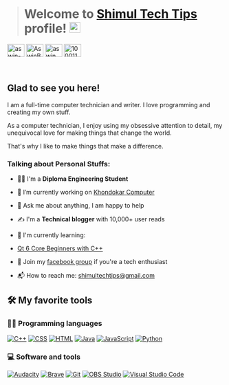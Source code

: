 > # Welcome to [Shimul Tech Tips](https://shimultechtips.wixsite.com/website/) profile! <a href="https://shimultechtips.wixsite.com/website/"><img src="https://media.giphy.com/media/hvRJCLFzcasrR4ia7z/giphy.gif"  width="25px"></a>

<a  href="https://www.linkedin.com/in/shimultechtips/"  target="_blank"><img  align="center"  src="https://raw.githubusercontent.com/rahuldkjain/github-profile-readme-generator/master/src/images/icons/Social/linked-in-alt.svg"  alt="aswin-barath"  height="30"  width="40"  /></a>   <a  href="https://twitter.com/shimultechtips/"  target="_blank"><img  align="center"  src="https://raw.githubusercontent.com/rahuldkjain/github-profile-readme-generator/master/src/images/icons/Social/twitter.svg"  alt="AswinBarath2"  height="30"  width="40"  /></a>     <a  href="https://www.instagram.com/shimultechtips/"  target="_blank"><img  align="center"  src="https://raw.githubusercontent.com/rahuldkjain/github-profile-readme-generator/master/src/images/icons/Social/instagram.svg"  alt="aswin_barath_"  height="30"  width="40"  /></a>    <a  href="https://www.facebook.com/shimultt"  target="_blank"><img  align="center"  src="https://raw.githubusercontent.com/rahuldkjain/github-profile-readme-generator/master/src/images/icons/Social/facebook.svg"  alt="100011683902531e"  height="30"  width="40"  /></a>

&nbsp; 
  

## Glad to see you here! &nbsp;   

I am a full-time computer technician and writer. I love programming and creating my own stuff.

As a computer technician, I enjoy using my obsessive attention to detail, my unequivocal love for making things that change the world.  

That's why I like to make things that make a difference.   
  

### Talking about Personal Stuffs:  

- 👨‍🎓 I'm a **Diploma Engineering Student**

- 🔭 I’m currently working on [Khondokar Computer](https://www.facebook.com/groups/268626812123677)

- 💬 Ask me about anything, I am happy to help

- ✍ I'm a **Technical blogger** with 10,000+ user reads

- 🌱 I'm currently learning:

-  [Qt 6 Core Beginners with C++](https://www.udemy.com/course/qt-6-core-beginners-with-cpp/)

- 👯 Join my [facebook group](https://www.facebook.com/groups/shimultt/) if you're a tech enthusiast

- 📬 How to reach me: [shimultechtips@gmail.com](mailto:shimultechtips@gmail.com)


  

## 🛠️ My favorite tools

  

### 👨‍💻 Programming languages

  

<p>



<a  href="#"><img  alt="C++"  src="https://custom-icon-badges.herokuapp.com/badge/C++-9C033A.svg?logo=cpp2&logoColor=white"></a>  <a  href="#"><img  alt="CSS"  src="https://img.shields.io/badge/CSS-1572B6.svg?logo=css3&logoColor=white"></a>   <a  href="#"><img  alt="HTML"  src="https://img.shields.io/badge/HTML-E34F26.svg?logo=html5&logoColor=white"></a>   <a  href="#"><img  alt="Java"  src="https://img.shields.io/badge/Java-007396.svg?logo=java&logoColor=white"></a>   <a  href="#"><img  alt="JavaScript"  src="https://img.shields.io/badge/JavaScript-F7DF1E.svg?logo=javascript&logoColor=black"></a>  <a  href="#"><img  alt="Python"  src="https://img.shields.io/badge/Python-14354C.svg?logo=python&logoColor=white"></a>
</p>



  

### 💻 Software and tools

  

<p>

<a  href="#"><img  alt="Audacity"  src="https://img.shields.io/badge/-Audacity-0000CC?logo=audacity&logoColor=white"></a>  <a  href="#"><img  alt="Brave"  src="https://img.shields.io/badge/-Brave-FB542B?logo=brave&logoColor=white"></a> <a  href="#"><img  alt="Git"  src="https://img.shields.io/badge/Git-F05033.svg?logo=git&logoColor=white"></a>  <a  href="#"><img  alt="OBS Studio"  src="https://img.shields.io/badge/-OBS%20Studio-302E31?logo=obs-studio&logoColor=white"></a> <a  href="#"><img  alt="Visual Studio Code"  src="https://img.shields.io/badge/Visual%20Studio%20Code-0078d7.svg?logo=visual-studio-code&logoColor=white"></a>

</p>
